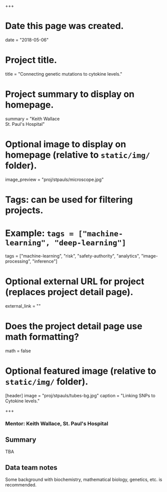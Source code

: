 +++
# Date this page was created.
date = "2018-05-06"

# Project title.
title = "Connecting genetic mutations to cytokine levels."

# Project summary to display on homepage.
summary = "Keith Wallace<br />St. Paul's Hospital"

# Optional image to display on homepage (relative to `static/img/` folder).
image_preview = "proj/stpauls/microscope.jpg"

# Tags: can be used for filtering projects.
# Example: `tags = ["machine-learning", "deep-learning"]`
tags = ["machine-learning", "risk", "safety-authority", "analytics", "image-processing", "inference"]

# Optional external URL for project (replaces project detail page).
external_link = ""

# Does the project detail page use math formatting?
math = false

# Optional featured image (relative to `static/img/` folder).
[header]
image = "proj/stpauls/tubes-bg.jpg"
caption = "Linking SNPs to Cytokine levels."

+++

### Mentor: Keith Wallace, St. Paul's Hospital

## Summary

TBA

## Data team notes

Some background with biochemistry, mathematical biology, genetics, etc. is
recommended. 